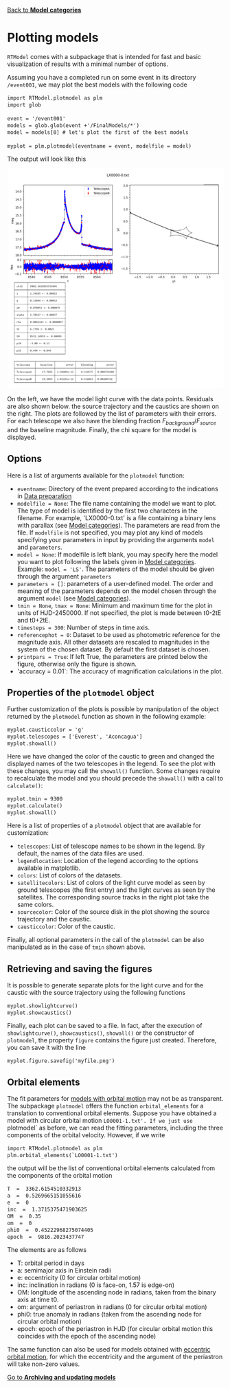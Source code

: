 [Back to **Model categories**](ModelCategories.md)

# Plotting models

`RTModel` comes with a subpackage that is intended for fast and basic visualization of results with a minimal number of options.

Assuming you have a completed run on some event in its directory `/event001`, we may plot the best models with the following code

```
import RTModel.plotmodel as plm
import glob

event = '/event001'
models = glob.glob(event +'/FinalModels/*')
model = models[0] # let's plot the first of the best models

myplot = plm.plotmodel(eventname = event, modelfile = model)
```

The output will look like this

<img src="plotmodel_fig1.png" width = 900>

On the left, we have the model light curve with the data points. Residuals are also shown below. the source trajectory and the caustics are shown on the right. The plots are followed by the list of parameters with their errors. For each telescope we also have the blending fraction $F_{background}/F_{source}$ and the baseline magnitude. Finally, the chi square for the model is displayed.

## Options

Here is a list of arguments available for the `plotmodel` function:
- `eventname`: Directory of the event prepared according to the indications in [Data preparation](DataPreparation.md)
- `modelfile = None`: The file name containing the model we want to plot. The type of model is identified by the first two characters in the filename. For example, 'LX0000-0.txt' is a file containing a binary lens with parallax (see [Model categories](ModelCategories.md)). The parameters are read from the file. If `modelfile` is not specified, you may plot any kind of models specifying your parameters in input by providing the arguments `model` and `parameters`.
- `model = None`: If modelfile is left blank, you may specify here the model you want to plot following the labels given in [Model categories](ModelCategories.md). Example: `model = 'LS'`. The parameters of the model should be given through the argument `parameters`
- `parameters = []`: parameters of a user-defined model. The order and meaning of the parameters depends on the model chosen through the argument `model` (see [Model categories](ModelCategories.md)).
- `tmin = None`, `tmax = None`: Minimum and maximum time for the plot in units of HJD-2450000. If not specified, the plot is made between t0-2tE and t0+2tE.
- `timesteps = 300`: Number of steps in time axis.
- `referencephot = 0`: Dataset to be used as photometric reference for the magnitude axis. All other datasets are rescaled to magnitudes in the system of the chosen dataset. By default the first dataset is chosen.
- `printpars = True`: If left True, the parameters are printed below the figure, otherwise only the figure is shown.
- 'accuracy = 0.01`: The accuracy of magnification calculations in the plot.

## Properties of the ```plotmodel``` object

Further customization of the plots is possible by manipulation of the object returned by the `plotmodel` function as shown in the following example:

```
myplot.causticcolor = 'g'
myplot.telescopes = ['Everest', 'Aconcagua']
myplot.showall()
```

Here we have changed the color of the caustic to green and changed the displayed names of the two telescopes in the legend. To see the plot with these changes, you may call the `showall()` function. Some changes require to recalculate the model and you should precede the `showall()` with a call to `calculate()`:

```
myplot.tmin = 9300
myplot.calculate()
myplot.showall()
```

Here is a list of properties of a `plotmodel` object that are available for customization:
- `telescopes`: List of telescope names to be shown in the legend. By default, the names of the data files are used.
- `legendlocation`: Location of the legend according to the options available in matplotlib.
- `colors`: List of colors of the datasets.
- `satellitecolors`: List of colors of the light curve model as seen by ground telescopes (the first entry) and the light curves as seen by the satellites. The corresponding source tracks in the right plot take the same colors.
- `sourcecolor`: Color of the source disk in the plot showing the source trajectory and the caustic.
- `causticcolor`: Color of the caustic.

Finally, all optional parameters in the call of the `plotmodel` can be also manipulated as in the case of `tmin` shown above.

## Retrieving and saving the figures

It is possible to generate separate plots for the light curve and for the caustic with the source trajectory using the following functions

```
myplot.showlightcurve()
myplot.showcaustics()
```

Finally, each plot can be saved to a file. In fact, after the execution of `showlightcurve()`, `showcaustics()`, `showall()` or the constructor of `plotmodel`, the property `figure` contains the figure just created. Therefore, you can save it with the line

```
myplot.figure.savefig('myfile.png')
```

## Orbital elements

The fit parameters for [models with orbital motion](ModelCategories.md) may not be as transparent. The subpackage `plotmodel` offers the function `orbital_elements` for a translation to conventional orbital elements. Suppose you have obtained a model with circular orbital motion `LO0001-1.txt'. If we just use `plotmodel` as before, we can read the fitting parameters, including the three components of the orbital velocity. However, if we write

```
import RTModel.plotmodel as plm
plm.orbital_elements(`LO0001-1.txt')
```

the output will be the list of conventional orbital elements calculated from the components of the orbital motion

```
T  =  3362.6154510332913
a  =  0.5269665151055616
e  =  0
inc  =  1.3715375471903625
OM  =  0.35
om  =  0
phi0  =  0.45222968275074405
epoch  =  9816.2023437747
```

The elements are as follows
- T: orbital period in days
- a: semimajor axis in Einstein radii
- e: eccentricity (0 for circular orbital motion)
- inc: inclination in radians (0 is face-on, 1.57 is edge-on)
- OM: longitude of the ascending node in radians, taken from the binary axis at time t0.
- om: argument of periastron in radians (0 for circular orbital motion)
- phi0: true anomaly in radians (taken from the ascending node for circular orbital motion)
- epoch: epoch of the periastron in HJD (for circular orbital motion this coincides with the epoch of the ascending node)

The same function can also be used for models obtained with [eccentric orbital motion](ModelCategories.md), for which the eccentricity and the argument of the periastron will take non-zero values. 

[Go to **Archiving and updating models**](Archive.md)
